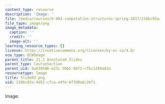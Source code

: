 ```yaml
---
content_type: resource
description: 'Image: '
file: /media/courses/6-004-computation-structures-spring-2017/216bc93a4d52cfcae4fe6ffd0a6c26f1_Slide03.png
file_type: image/png
image_metadata:
  caption: ''
  credit: ''
  image-alt: ''
learning_resource_types: []
license: https://creativecommons.org/licenses/by-nc-sa/4.0/
ocw_type: OCWImage
parent_title: 21.1 Annotated Slides
parent_type: CourseSection
parent_uid: 9a439586-e23c-50b5-9bf2-cfbc1289a41e
resourcetype: Image
title: Slide03.png
uid: 216bc93a-4d52-cfca-e4fe-6ffd0a6c26f1
---
```

Image: 